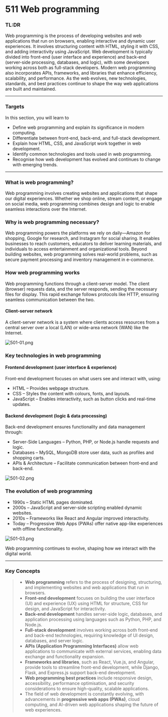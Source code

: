 # 511 Web programming

### TL:DR

Web programming is the process of developing websites and web applications that run on browsers, enabling interactive and dynamic user experiences. It involves structuring content with HTML, styling it with CSS, and adding interactivity using JavaScript. Web development is typically divided into front-end (user interface and experience) and back-end (server-side processing, databases, and logic), with some developers working across both as full-stack developers. Modern web programming also incorporates APIs, frameworks, and libraries that enhance efficiency, scalability, and performance. As the web evolves, new technologies, standards, and best practices continue to shape the way web applications are built and maintained.

***

### Targets

In this section, you will learn to

* Define web programming and explain its significance in modern computing.
* Differentiate between front-end, back-end, and full-stack development.
* Explain how HTML, CSS, and JavaScript work together in web development.
* Identify common technologies and tools used in web programming.
* Recognise how web development has evolved and continues to change with emerging trends.

***

### **What is web programming?**

Web programming involves creating websites and applications that shape our digital experiences. Whether we shop online, stream content, or engage on social media, web programming combines design and logic to enable seamless interactions over the Internet.

### **Why is web programming necessary?**

Web programming powers the platforms we rely on daily—Amazon for shopping, Google for research, and Instagram for social sharing. It enables businesses to reach customers, educators to deliver learning materials, and individuals to access entertainment and organizational tools. Beyond building websites, web programming solves real-world problems, such as secure payment processing and inventory management in e-commerce.

### **How web programming works**

Web programming functions through a client-server model. The client (browser) requests data, and the server responds, sending the necessary files for display. This rapid exchange follows protocols like HTTP, ensuring seamless communication between the two.

#### **Client-server network**

A client-server network is a system where clients access resources from a central server over a local (LAN) or wide-area network (WAN) like the Internet.

![501-01.png](https://emanuel.instructure.com/courses/11998/files/510833/preview)

### **Key technologies in web programming**

#### **Frontend development (user interface & experience)**

Front-end development focuses on what users see and interact with, using:

* HTML – Provides webpage structure.
* CSS – Styles the content with colours, fonts, and layouts.
* JavaScript – Enables interactivity, such as button clicks and real-time updates.

#### **Backend development (logic & data processing)**

Back-end development ensures functionality and data management through:

* Server-Side Languages – Python, PHP, or Node.js handle requests and logic.
* Databases – MySQL, MongoDB store user data, such as profiles and shopping carts.
* APIs & Architecture – Facilitate communication between front-end and back-end.

![501-02.png](https://emanuel.instructure.com/courses/11998/files/510830/preview)

### **The evolution of web programming**

* 1990s – Static HTML pages dominated.
* 2000s – JavaScript and server-side scripting enabled dynamic websites.
* 2010s – Frameworks like React and Angular improved interactivity.
* Today – Progressive Web Apps (PWAs) offer native app-like experiences with offline functionality.

![501-03.png](https://emanuel.instructure.com/courses/11998/files/510831/preview)

Web programming continues to evolve, shaping how we interact with the digital world.

***

### Key Concepts

> * **Web programming** refers to the process of designing, structuring, and implementing websites and web applications that run in browsers.
> * **Front-end development** focuses on building the user interface (UI) and experience (UX) using HTML for structure, CSS for design, and JavaScript for interactivity.
> * **Back-end development** handles server-side logic, databases, and application processing using languages such as Python, PHP, and Node.js.
> * **Full-stack development** involves working across both front-end and back-end technologies, requiring knowledge of UI design, databases, and server logic.
> * **APIs (Application Programming Interfaces)** allow web applications to communicate with external services, enabling data exchange and functionality expansion.
> * **Frameworks and libraries**, such as React, Vue.js, and Angular, provide tools to streamline front-end development, while Django, Flask, and Express.js support back-end development.
> * **Web programming best practices** include responsive design, accessibility, performance optimisation, and security considerations to ensure high-quality, scalable applications.
> * The field of web development is constantly evolving, with advancements in **progressive web apps (PWAs)**, cloud computing, and AI-driven web applications shaping the future of web experiences.
